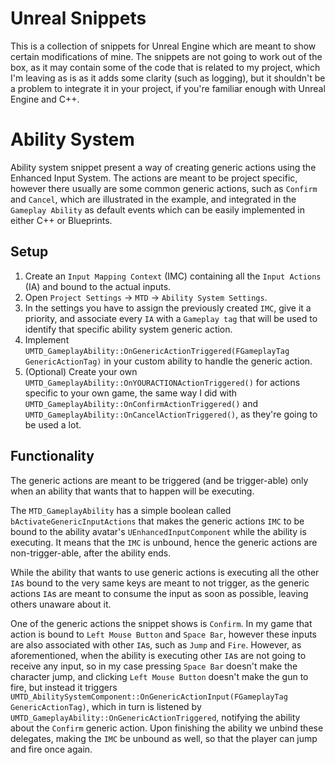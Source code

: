 ﻿# Unreal Snippets

This is a collection of snippets for Unreal Engine which are meant to show certain modifications of mine. The snippets
are not going to work out of the box, as it may contain some of the code that is related to my project, which I'm 
leaving as is as it adds some clarity (such as logging), but it shouldn't be a problem to integrate it in your 
project, if you're familiar enough with Unreal Engine and C++.

# Ability System

Ability system snippet present a way of creating generic actions using the Enhanced Input System. The actions are 
meant to be project specific, however there usually are some common generic actions, such as `Confirm` and `Cancel`, 
which are illustrated in the example, and integrated in the `Gameplay Ability` as default events which can be easily 
implemented in either C++ or Blueprints.

## Setup

1) Create an `Input Mapping Context` (IMC) containing all the `Input Actions` (IA) and bound to the actual inputs.
2) Open `Project Settings` -> `MTD` -> `Ability System Settings`.
3) In the settings you have to assign the previously created `IMC`, give it a priority, and associate every `IA` with
   a `Gameplay tag` that will be used to identify that specific ability system generic action.
4) Implement `UMTD_GameplayAbility::OnGenericActionTriggered(FGameplayTag GenericActionTag)` in your custom ability 
   to handle the generic action.
5) (Optional) Create your own `UMTD_GameplayAbility::OnYOURACTIONActionTriggered()` for actions specific to your own 
   game, the same way I did with `UMTD_GameplayAbility::OnConfirmActionTriggered()` and 
   `UMTD_GameplayAbility::OnCancelActionTriggered()`, as they're going to be used a lot.

## Functionality

The generic actions are meant to be triggered (and be trigger-able) only when an ability that wants that to happen 
will be executing.

The `MTD_GameplayAbility` has a simple boolean called `bActivateGenericInputActions` that makes the generic actions 
`IMC` to be bound to the ability avatar's `UEnhancedInputComponent` while the ability is executing. It means that the 
`IMC` is unbound, hence the generic actions are non-trigger-able, after the ability ends.

While the ability that wants to use generic actions is executing all the other `IA`s bound to the very same keys are 
meant to not trigger, as the generic actions `IA`s are meant to consume the input as soon as possible, leaving others
unaware about it.

One of the generic actions the snippet shows is `Confirm`. In my game that action is bound to `Left Mouse Button` and 
`Space Bar`, however these inputs are also associated with other `IA`s, such as `Jump` and `Fire`. However, as 
aforementioned, when the ability is executing other `IA`s are not going to receive any input, so in my case pressing 
`Space Bar` doesn't make the character jump, and clicking `Left Mouse Button` doesn't make the gun to fire, but 
instead it triggers `UMTD_AbilitySystemComponent::OnGenericActionInput(FGameplayTag GenericActionTag)`, which in turn is 
listened by `UMTD_GameplayAbility::OnGenericActionTriggered`, notifying the ability about the `Confirm` generic action. 
Upon finishing the ability we unbind these delegates, making the `IMC` be unbound as well, so that the player can jump 
and fire once again.
